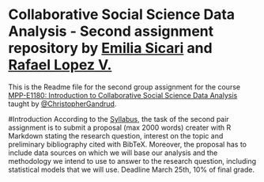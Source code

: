 # Collaborative Social Science Data Analysis - Second assignment repository by <a href="https://github.com/EmiliaSicari">Emilia Sicari</a> and <a href="https://github.com/rafalopezv">Rafael Lopez V.</a> 
This is the Readme file for the second group assignment for the course <a href="https://github.com/HertieDataScience/SyllabusAndLectures" target="_blank">MPP-E1180: Introduction to Collaborative Social Science Data Analysis</a> taught by <a href="https://github.com/christophergandrud
" target="_blank">@ChristopherGandrud</a>.

#Introduction
According to the <a href="https://github.com/HertieDataScience/SyllabusAndLectures">Syllabus</a>, the task of the second pair assignment is to submit a proposal (max 2000 words) creater with R Markdown stating the research question, interest on the topic and preliminary bibliography cited with BibTeX. Moreover, the proposal has to include data sources on which we will base our analysis and the methodology we intend to use to answer to the research question, including statistical models that we will use. 
Deadline March 25th, 10% of final grade.

